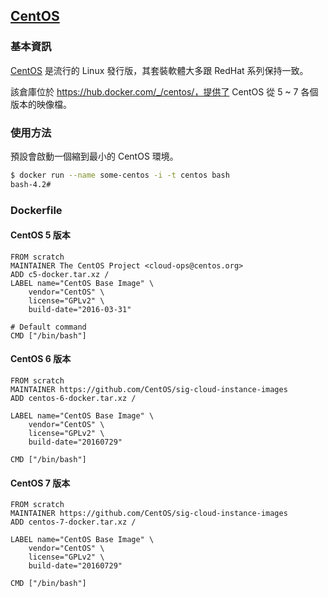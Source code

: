 ## [CentOS](https://hub.docker.com/_/centos/)

### 基本資訊
[CentOS](https://en.wikipedia.org/wiki/CentOS) 是流行的 Linux 發行版，其套裝軟體大多跟 RedHat 系列保持一致。

該倉庫位於 https://hub.docker.com/_/centos/，提供了 CentOS 從 5 ~ 7 各個版本的映像檔。

### 使用方法
 預設會啟動一個縮到最小的 CentOS 環境。

```sh
$ docker run --name some-centos -i -t centos bash
bash-4.2#
```

### Dockerfile

#### CentOS 5 版本
```
FROM scratch
MAINTAINER The CentOS Project <cloud-ops@centos.org>
ADD c5-docker.tar.xz /
LABEL name="CentOS Base Image" \
    vendor="CentOS" \
    license="GPLv2" \
    build-date="2016-03-31"

# Default command
CMD ["/bin/bash"]
```

#### CentOS 6 版本
```
FROM scratch
MAINTAINER https://github.com/CentOS/sig-cloud-instance-images
ADD centos-6-docker.tar.xz /

LABEL name="CentOS Base Image" \
    vendor="CentOS" \
    license="GPLv2" \
    build-date="20160729"

CMD ["/bin/bash"]
```

#### CentOS 7 版本
```
FROM scratch
MAINTAINER https://github.com/CentOS/sig-cloud-instance-images
ADD centos-7-docker.tar.xz /

LABEL name="CentOS Base Image" \
    vendor="CentOS" \
    license="GPLv2" \
    build-date="20160729"

CMD ["/bin/bash"]
```
